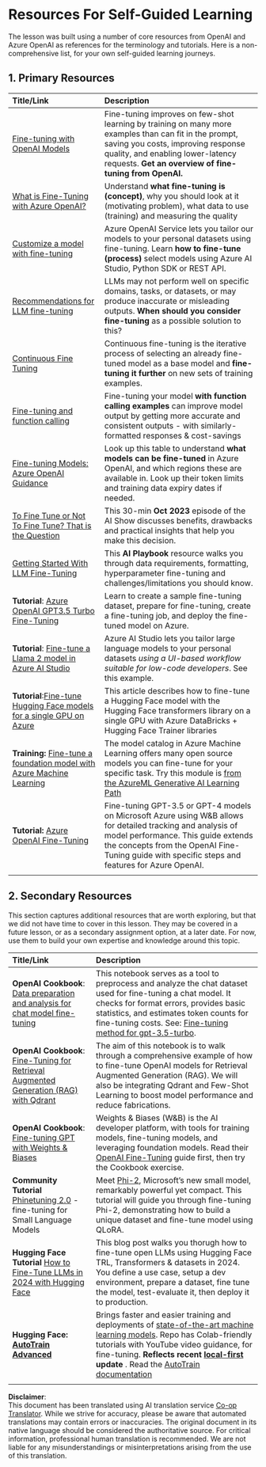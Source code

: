 <!--
CO_OP_TRANSLATOR_METADATA:
{
  "original_hash": "c2f423d1402f71ca3869ec135bb77d16",
  "translation_date": "2025-05-20T08:24:10+00:00",
  "source_file": "18-fine-tuning/RESOURCES.md",
  "language_code": "en"
}
-->
# Resources For Self-Guided Learning

The lesson was built using a number of core resources from OpenAI and Azure OpenAI as references for the terminology and tutorials. Here is a non-comprehensive list, for your own self-guided learning journeys.

## 1. Primary Resources

| Title/Link                                                                                                                                                                                                                   | Description                                                                                                                                                                                                                                                                                                                   |
| :--------------------------------------------------------------------------------------------------------------------------------------------------------------------------------------------------------------------------- | :---------------------------------------------------------------------------------------------------------------------------------------------------------------------------------------------------------------------------------------------------------------------------------------------------------------------------- |
| [Fine-tuning with OpenAI Models](https://platform.openai.com/docs/guides/fine-tuning?WT.mc_id=academic-105485-koreyst)                                                                                                       | Fine-tuning improves on few-shot learning by training on many more examples than can fit in the prompt, saving you costs, improving response quality, and enabling lower-latency requests. **Get an overview of fine-tuning from OpenAI.**                                                                                    |
| [What is Fine-Tuning with Azure OpenAI?](https://learn.microsoft.com/azure/ai-services/openai/concepts/fine-tuning-considerations#what-is-fine-tuning-with-azure-openai?WT.mc_id=academic-105485-koreyst)                   | Understand **what fine-tuning is (concept)**, why you should look at it (motivating problem), what data to use (training) and measuring the quality                                                                                                                                                                           |
| [Customize a model with fine-tuning](https://learn.microsoft.com/azure/ai-services/openai/how-to/fine-tuning?tabs=turbo%2Cpython&pivots=programming-language-studio#continuous-fine-tuning?WT.mc_id=academic-105485-koreyst) | Azure OpenAI Service lets you tailor our models to your personal datasets using fine-tuning. Learn **how to fine-tune (process)** select models using Azure AI Studio, Python SDK or REST API.                                                                                                                                |
| [Recommendations for LLM fine-tuning](https://learn.microsoft.com/ai/playbook/technology-guidance/generative-ai/working-with-llms/fine-tuning-recommend?WT.mc_id=academic-105485-koreyst)                                    | LLMs may not perform well on specific domains, tasks, or datasets, or may produce inaccurate or misleading outputs. **When should you consider fine-tuning** as a possible solution to this?                                                                                                                                  |
| [Continuous Fine Tuning](https://learn.microsoft.com/azure/ai-services/openai/how-to/fine-tuning?tabs=turbo%2Cpython&pivots=programming-language-studio#continuous-fine-tuning?WT.mc_id=academic-105485-koreyst)             | Continuous fine-tuning is the iterative process of selecting an already fine-tuned model as a base model and **fine-tuning it further** on new sets of training examples.                                                                                                                                                     |
| [Fine-tuning and function calling](https://learn.microsoft.com/azure/ai-services/openai/how-to/fine-tuning-functions?WT.mc_id=academic-105485-koreyst)                                                                       | Fine-tuning your model **with function calling examples** can improve model output by getting more accurate and consistent outputs - with similarly-formatted responses & cost-savings                                                                                                                                        |
| [Fine-tuning Models: Azure OpenAI Guidance](https://learn.microsoft.com/azure/ai-services/openai/concepts/models#fine-tuning-models?WT.mc_id=academic-105485-koreyst)                                                        | Look up this table to understand **what models can be fine-tuned** in Azure OpenAI, and which regions these are available in. Look up their token limits and training data expiry dates if needed.                                                                                                                            |
| [To Fine Tune or Not To Fine Tune? That is the Question](https://learn.microsoft.com/shows/ai-show/to-fine-tune-or-not-fine-tune-that-is-the-question?WT.mc_id=academic-105485-koreyst)                                      | This 30-min **Oct 2023** episode of the AI Show discusses benefits, drawbacks and practical insights that help you make this decision.                                                                                                                                                                                        |
| [Getting Started With LLM Fine-Tuning](https://learn.microsoft.com/ai/playbook/technology-guidance/generative-ai/working-with-llms/fine-tuning-recommend?WT.mc_id=academic-105485-koreyst)                                             | This **AI Playbook** resource walks you through data requirements, formatting, hyperparameter fine-tuning and challenges/limitations you should know.                                                                                                                                                                         |
| **Tutorial**: [Azure OpenAI GPT3.5 Turbo Fine-Tuning](https://learn.microsoft.com/azure/ai-services/openai/tutorials/fine-tune?tabs=python%2Ccommand-line?WT.mc_id=academic-105485-koreyst)                                  | Learn to create a sample fine-tuning dataset, prepare for fine-tuning, create a fine-tuning job, and deploy the fine-tuned model on Azure.                                                                                                                                                                                    |
| **Tutorial**: [Fine-tune a Llama 2 model in Azure AI Studio](https://learn.microsoft.com/azure/ai-studio/how-to/fine-tune-model-llama?WT.mc_id=academic-105485-koreyst)                                                      | Azure AI Studio lets you tailor large language models to your personal datasets _using a UI-based workflow suitable for low-code developers_. See this example.                                                                                                                                                               |
| **Tutorial**:[Fine-tune Hugging Face models for a single GPU on Azure](https://learn.microsoft.com/azure/databricks/machine-learning/train-model/huggingface/fine-tune-model?WT.mc_id=academic-105485-koreyst)               | This article describes how to fine-tune a Hugging Face model with the Hugging Face transformers library on a single GPU with Azure DataBricks + Hugging Face Trainer libraries                                                                                                                                                |
| **Training:** [Fine-tune a foundation model with Azure Machine Learning](https://learn.microsoft.com/training/modules/finetune-foundation-model-with-azure-machine-learning/?WT.mc_id=academic-105485-koreyst)         | The model catalog in Azure Machine Learning offers many open source models you can fine-tune for your specific task. Try this module is [from the AzureML Generative AI Learning Path](https://learn.microsoft.com/training/paths/work-with-generative-models-azure-machine-learning/?WT.mc_id=academic-105485-koreyst) |
| **Tutorial:** [Azure OpenAI Fine-Tuning](https://docs.wandb.ai/guides/integrations/azure-openai-fine-tuning?WT.mc_id=academic-105485-koreyst)                                                                                | Fine-tuning GPT-3.5 or GPT-4 models on Microsoft Azure using W&B allows for detailed tracking and analysis of model performance. This guide extends the concepts from the OpenAI Fine-Tuning guide with specific steps and features for Azure OpenAI.                                                                         |
|                                                                                                                                                                                                                              |                                                                                                                                                                                                                                                                                                                               |

## 2. Secondary Resources

This section captures additional resources that are worth exploring, but that we did not have time to cover in this lesson. They may be covered in a future lesson, or as a secondary assignment option, at a later date. For now, use them to build your own expertise and knowledge around this topic.

| Title/Link                                                                                                                                                                                                            | Description                                                                                                                                                                                                                                                                                                                                                                                                                                                                                                                 |
| :-------------------------------------------------------------------------------------------------------------------------------------------------------------------------------------------------------------------- | :-------------------------------------------------------------------------------------------------------------------------------------------------------------------------------------------------------------------------------------------------------------------------------------------------------------------------------------------------------------------------------------------------------------------------------------------------------------------------------------------------------------------------- |
| **OpenAI Cookbook**: [Data preparation and analysis for chat model fine-tuning](https://cookbook.openai.com/examples/chat_finetuning_data_prep?WT.mc_id=academic-105485-koreyst)                                      | This notebook serves as a tool to preprocess and analyze the chat dataset used for fine-tuning a chat model. It checks for format errors, provides basic statistics, and estimates token counts for fine-tuning costs. See: [Fine-tuning method for gpt-3.5-turbo](https://platform.openai.com/docs/guides/fine-tuning?WT.mc_id=academic-105485-koreyst).                                                                                                                                                                   |
| **OpenAI Cookbook**: [Fine-Tuning for Retrieval Augmented Generation (RAG) with Qdrant](https://cookbook.openai.com/examples/fine-tuned_qa/ft_retrieval_augmented_generation_qdrant?WT.mc_id=academic-105485-koreyst) | The aim of this notebook is to walk through a comprehensive example of how to fine-tune OpenAI models for Retrieval Augmented Generation (RAG). We will also be integrating Qdrant and Few-Shot Learning to boost model performance and reduce fabrications.                                                                                                                                                                                                                                                                |
| **OpenAI Cookbook**: [Fine-tuning GPT with Weights & Biases](https://cookbook.openai.com/examples/third_party/gpt_finetuning_with_wandb?WT.mc_id=academic-105485-koreyst)                                             | Weights & Biases (W&B) is the AI developer platform, with tools for training models, fine-tuning models, and leveraging foundation models. Read their [OpenAI Fine-Tuning](https://docs.wandb.ai/guides/integrations/openai-fine-tuning/?WT.mc_id=academic-105485-koreyst) guide first, then try the Cookbook exercise.                                                                                                                                                                                                                  |
| **Community Tutorial** [Phinetuning 2.0](https://huggingface.co/blog/g-ronimo/phinetuning?WT.mc_id=academic-105485-koreyst) - fine-tuning for Small Language Models                                                   | Meet [Phi-2](https://www.microsoft.com/research/blog/phi-2-the-surprising-power-of-small-language-models/?WT.mc_id=academic-105485-koreyst), Microsoft’s new small model, remarkably powerful yet compact. This tutorial will guide you through fine-tuning Phi-2, demonstrating how to build a unique dataset and fine-tune model using QLoRA.                                                                                                                                                                       |
| **Hugging Face Tutorial** [How to Fine-Tune LLMs in 2024 with Hugging Face](https://www.philschmid.de/fine-tune-llms-in-2024-with-trl?WT.mc_id=academic-105485-koreyst)                                               | This blog post walks you thorugh how to fine-tune open LLMs using Hugging Face TRL, Transformers & datasets in 2024. You define a use case, setup a dev environment, prepare a dataset, fine tune the model, test-evaluate it, then deploy it to production.                                                                                                                                                                                                                                                                |
| **Hugging Face: [AutoTrain Advanced](https://github.com/huggingface/autotrain-advanced?WT.mc_id=academic-105485-koreyst)**                                                                                            | Brings faster and easier training and deployments of [state-of-the-art machine learning models](https://twitter.com/abhi1thakur/status/1755167674894557291?WT.mc_id=academic-105485-koreyst). Repo has Colab-friendly tutorials with YouTube video guidance, for fine-tuning. **Reflects recent [local-first](https://twitter.com/abhi1thakur/status/1750828141805777057?WT.mc_id=academic-105485-koreyst) update** . Read the [AutoTrain documentation](https://huggingface.co/autotrain?WT.mc_id=academic-105485-koreyst) |
|                                                                                                                                                                                                                       |                                                                                                                                                                                                                                                                                                                                                                                                                                                                                                                             |

**Disclaimer**:  
This document has been translated using AI translation service [Co-op Translator](https://github.com/Azure/co-op-translator). While we strive for accuracy, please be aware that automated translations may contain errors or inaccuracies. The original document in its native language should be considered the authoritative source. For critical information, professional human translation is recommended. We are not liable for any misunderstandings or misinterpretations arising from the use of this translation.